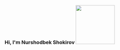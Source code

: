 ### Hi, I'm Nurshodbek Shokirov <img src="https://media.giphy.com/media/hvRJCLFzcasrR4ia7z/giphy.gif" width="127px">

